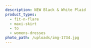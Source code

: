```yaml
---
description: NEW Black & White Plaid
product_types:
  - fit-n-flare
  - maxi-skirt
  - to
  - womens-dresses
photo_path: /uploads/img-1734.jpg
---
```


